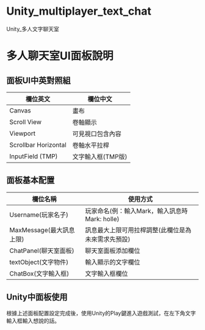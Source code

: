 # Unity_multiplayer_text_chat
 Unity_多人文字聊天室

# 多人聊天室UI面板說明

## 面板UI中英對照組
欄位英文 | 欄位中文 
----------------|----------------
Canvas | 畫布
Scroll View | 卷軸顯示
Viewport | 可見視口包含內容
Scrollbar Horizontal | 卷軸水平拉桿
InputField (TMP) | 文字輸入框(TMP版)

## 面板基本配置
欄位名稱 | 使用方式
---------------------|---------------------
Username(玩家名子) | 玩家命名(例：輸入Mark，輸入訊息時 Mark: holle)
MaxMessage(最大訊息上限) | 訊息最大上限可用拉桿調整(此欄位是為未來需求先預設)
ChatPanel(聊天室面板) | 聊天室面板添加欄位
textObject(文字物件) | 輸入顯示的文字欄位
ChatBox(文字輸入框) | 文字輸入框欄位

## Unity中面板使用
根據上述面板配置設定完成後，使用Unity的Play鍵進入遊戲測試，在左下角文字輸入框輸入想說的話。